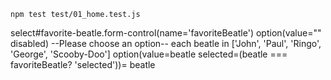 ```
npm test test/01_home.test.js
```


select#favorite-beatle.form-control(name='favoriteBeatle')
        option(value="" disabled) --Please choose an option--
        each beatle in ['John', 'Paul', 'Ringo', 'George', 'Scooby-Doo']
          option(value=beatle selected=(beatle === favoriteBeatle? 'selected'))= beatle